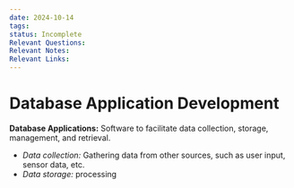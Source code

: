 ```yaml
---
date: 2024-10-14
tags: 
status: Incomplete
Relevant Questions: 
Relevant Notes: 
Relevant Links:
---
```

# Database Application Development

**Database Applications:** Software to facilitate data collection, storage, management, and retrieval.
- *Data collection:* Gathering data from other sources, such as user input, sensor data, etc.
- *Data storage:* processing 